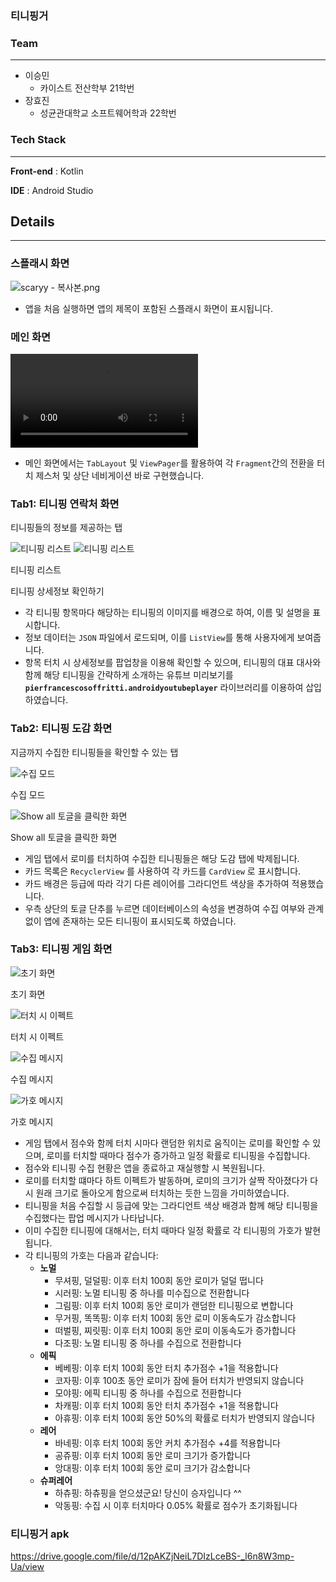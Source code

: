 ### 티니핑거
### Team

---

- 이승민
    - 카이스트 전산학부 21학번
- 장효진
    - 성균관대학교 소프트웨어학과 22학번

### Tech Stack

---

**Front-end** : Kotlin

**IDE** : Android Studio

## Details

---

### 스플래시 화면




![scaryy - 복사본.png](10.png)

- 앱을 처음 실행하면 앱의 제목이 포함된 스플래시 화면이 표시됩니다.

### 메인 화면

![main_hwameon.mp4](7..mp4)

- 메인 화면에서는 `TabLayout` 및 `ViewPager`를 활용하여 각 `Fragment`간의 전환을 터치 제스처 및 상단 네비게이션 바로 구현했습니다.

### Tab1: 티니핑 연락처 화면

티니핑들의 정보를 제공하는 탭

![티니핑 리스트](7.jpg) ![티니핑 리스트](9.jpg)

티니핑 리스트

티니핑 상세정보 확인하기

- 각 티니핑 항목마다 해당하는 티니핑의 이미지를 배경으로 하여, 이름 및 설명을 표시합니다.
- 정보 데이터는 `JSON` 파일에서 로드되며, 이를 `ListView`를 통해 사용자에게 보여줍니다.
- 항목 터치 시 상세정보를 팝업창을 이용해 확인할 수 있으며, 티니핑의 대표 대사와 함께 해당 티니핑을 간략하게 소개하는 유튜브 미리보기를 **`pierfrancescosoffritti.androidyoutubeplayer`** 라이브러리를 이용하여 삽입하였습니다.

### Tab2: 티니핑 도감 화면

지금까지 수집한 티니핑들을 확인할 수 있는 탭

![수집 모드](9.jpg)

수집 모드

![Show all 토글을 클릭한 화면](1.jpg)

Show all 토글을 클릭한 화면

- 게임 탭에서 로미를 터치하여 수집한 티니핑들은 해당 도감 탭에 박제됩니다.
- 카드 목록은 `RecyclerView` 를 사용하여 각 카드를 `CardView` 로 표시합니다.
- 카드 배경은 등급에 따라 각기 다른 레이어를 그라디언트 색상을 추가하여 적용했습니다.
- 우측 상단의 토글 단추를 누르면 데이터베이스의 속성을 변경하여 수집 여부와 관계없이 앱에 존재하는 모든 티니핑이 표시되도록 하였습니다.

### Tab3: 티니핑 게임 화면

![초기 화면](2.jpg)

초기 화면

![터치 시 이펙트](3.jpg)

터치 시 이펙트

![수집 메시지](4.jpg)

수집 메시지

![가호 메시지](5..jpg)

가호 메시지

- 게임 탭에서 점수와 함께 터치 시마다 랜덤한 위치로 움직이는 로미를 확인할 수 있으며, 로미를 터치할 때마다 점수가 증가하고 일정 확률로 티니핑을 수집합니다.
- 점수와 티니핑 수집 현황은 앱을 종료하고 재실행할 시 복원됩니다.
- 로미를 터치할 떄마다 하트 이펙트가 발동하며, 로미의 크기가 살짝 작아졌다가 다시 원래 크기로 돌아오게 함으로써 터치하는 듯한 느낌을 가미하였습니다.
- 티니핑을 처음 수집할 시 등급에 맞는 그라디언트 색상 배경과 함께 해당 티니핑을 수집했다는 팝업 메시지가 나타납니다.
- 이미 수집한 티니핑에 대해서는, 터치 때마다 일정 확률로 각 티니핑의 가호가 발현됩니다.
- 각 티니핑의 가호는 다음과 같습니다:
    - **노멀**
        - 무셔핑, 덜덜핑: 이후 터치 100회 동안 로미가 덜덜 떱니다
        - 시러핑: 노멀 티니핑 중 하나를 미수집으로 전환합니다
        - 그림핑: 이후 터치 100회 동안 로미가 랜덤한 티니핑으로 변합니다
        - 무거핑, 똑똑핑: 이후 터치 100회 동안 로미 이동속도가 감소합니다
        - 떠벌핑, 찌릿핑: 이후 터치 100회 동안 로미 이동속도가 증가합니다
        - 다조핑: 노멀 티니핑 중 하나를 수집으로 전환합니다
    - **에픽**
        - 베베핑: 이후 터치 100회 동안 터치 추가점수 +1을 적용합니다
        - 코자핑: 이후 100초 동안 로미가 잠에 들어 터치가 반영되지 않습니다
        - 모야핑: 에픽 티니핑 중 하나를 수집으로 전환합니다
        - 차캐핑: 이후 터치 100회 동안 터치 추가점수 +1을 적용합니다
        - 아휴핑: 이후 터치 100회 동안 50%의 확률로 터치가 반영되지 않습니다
    - **레어**
        - 바네핑: 이후 터치 100회 동안 커치 추가점수 +4를 적용합니다
        - 공쥬핑: 이후 터치 100회 동안 로미 크기가 증가합니다
        - 앙대핑: 이후 터치 100회 동안 로미 크기가 감소합니다
    - **슈퍼레어**
        - 하츄핑: 하츄핑을 얻으셨군요! 당신이 승자입니다 ^^
        - 악동핑: 수집 시 이후 터치마다 0.05% 확률로 점수가 초기화됩니다

### 티니핑거 apk
https://drive.google.com/file/d/12pAKZjNeiL7DIzLceBS-_l6n8W3mp-Ua/view
